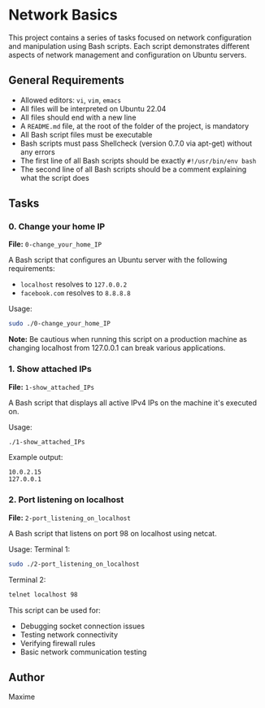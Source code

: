 # Network Basics

This project contains a series of tasks focused on network configuration and manipulation using Bash scripts. Each script demonstrates different aspects of network management and configuration on Ubuntu servers.

## General Requirements
- Allowed editors: `vi`, `vim`, `emacs`
- All files will be interpreted on Ubuntu 22.04
- All files should end with a new line
- A `README.md` file, at the root of the folder of the project, is mandatory
- All Bash script files must be executable
- Bash scripts must pass Shellcheck (version 0.7.0 via apt-get) without any errors
- The first line of all Bash scripts should be exactly `#!/usr/bin/env bash`
- The second line of all Bash scripts should be a comment explaining what the script does

## Tasks

### 0. Change your home IP
**File:** `0-change_your_home_IP`

A Bash script that configures an Ubuntu server with the following requirements:
- `localhost` resolves to `127.0.0.2`
- `facebook.com` resolves to `8.8.8.8`

Usage:
```bash
sudo ./0-change_your_home_IP
```

**Note:** Be cautious when running this script on a production machine as changing localhost from 127.0.0.1 can break various applications.

### 1. Show attached IPs
**File:** `1-show_attached_IPs`

A Bash script that displays all active IPv4 IPs on the machine it's executed on.

Usage:
```bash
./1-show_attached_IPs
```

Example output:
```
10.0.2.15
127.0.0.1
```

### 2. Port listening on localhost
**File:** `2-port_listening_on_localhost`

A Bash script that listens on port 98 on localhost using netcat.

Usage:
Terminal 1:
```bash
sudo ./2-port_listening_on_localhost
```

Terminal 2:
```bash
telnet localhost 98
```

This script can be used for:
- Debugging socket connection issues
- Testing network connectivity
- Verifying firewall rules
- Basic network communication testing



## Author
Maxime